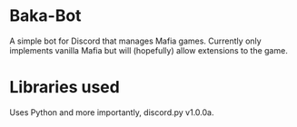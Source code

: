 # Baka-Bot
A simple bot for Discord that manages Mafia games. Currently only implements
vanilla Mafia but will (hopefully) allow extensions to the game.

# Libraries used
Uses Python and more importantly, discord.py v1.0.0a.

